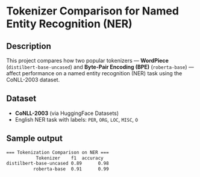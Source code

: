 # Tokenizer Comparison for Named Entity Recognition (NER)

## Description

This project compares how two popular tokenizers — **WordPiece** (`distilbert-base-uncased`) and **Byte-Pair Encoding (BPE)** (`roberta-base`) — affect performance on a named entity recognition (NER) task using the CoNLL-2003 dataset.

## Dataset

- **CoNLL-2003** (via HuggingFace Datasets)
- English NER task with labels: `PER`, `ORG`, `LOC`, `MISC`, `O`

## Sample output

```bash
=== Tokenization Comparison on NER ===
           Tokenizer    f1  accuracy
distilbert-base-uncased 0.89      0.98
          roberta-base  0.91      0.99
